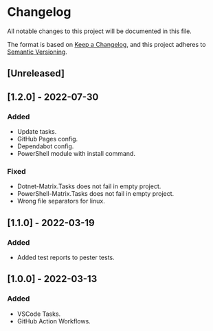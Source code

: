 # Changelog

All notable changes to this project will be documented in this file.

The format is based on [Keep a Changelog](https://keepachangelog.com/en/1.0.0/),
and this project adheres to [Semantic Versioning](https://semver.org/spec/v2.0.0.html).

## [Unreleased]

## [1.2.0] - 2022-07-30

### Added

- Update tasks.
- GitHub Pages config.
- Dependabot config.
- PowerShell module with install command.

### Fixed

- Dotnet-Matrix.Tasks does not fail in empty project.
- PowerShell-Matrix.Tasks does not fail in empty project.
- Wrong file separators for linux.

## [1.1.0] - 2022-03-19

### Added

- Added test reports to pester tests.

## [1.0.0] - 2022-03-13

### Added

- VSCode Tasks.
- GitHub Action Workflows.

<!-- markdownlint-configure-file {"MD024": { "siblings_only": true } } -->
